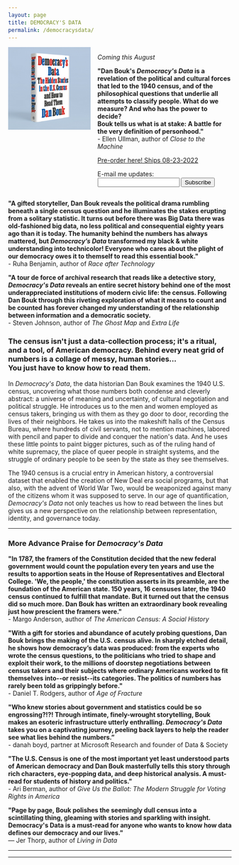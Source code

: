 ```yaml
---
layout: page
title: DEMOCRACY'S DATA
permalink: /democracysdata/
---
```

<head>
<style type="text/css">
  div.cover-layout {
    width: 100%;
    max-width: 100%;
    display: flex;
    flex-wrap: nowrap;
    gap: 1rem;
  }

  div.cover-image,
  div.cover-text {
    flex-basis: 1;
    flex-grow: 0;
    width: 50%;
  }

  div.cover-image img {
    width: 100%;
    max-width: 100%;
    border: 1px solid #000;
    box-shadow: 2px 2px 16px rgba(0, 0, 0, 0.125);
  }

  @media screen and (max-width: 640px) {
    div.cover-layout {
      display: block;
    }

    div.cover-image,
    div.cover-text {
      width:  100%;
    }

    div.cover-image {
      margin-bottom: 1rem;
    }
  }
</style>

</head>
<body>
<div class="cover-layout">
  <div class="cover-image">
    <img src="/images/DemocracysData_fancy_mockup.jpg" alt="A book stands on edge, against a blue background. The title of the book is in red, blue, and black on a white cover." >
  </div>
  <div class="cover-text">
  <p><i>Coming this August</i></p>
  <p><b>"Dan Bouk's <i>Democracy's Data</i> is a revelation of the political and cultural forces that led to the 1940 census, and of the philosophical questions that underlie all attempts to classify people. What do we measure? And who has the power to decide?<br>
  Bouk tells us what is at stake: A battle for the very definition of personhood."</b><br>
  - Ellen Ullman, author of <i>Close to the Machine</i></p>


<a href="https://bookshop.org/books/democracy-s-data-the-hidden-stories-in-the-u-s-census-and-how-to-read-them/9780374602543">Pre-order here! Ships 08-23-2022</a>

<p></p>

<form
  action="https://buttondown.email/api/emails/embed-subscribe/danbouk"
  method="post"
  target="popupwindow"
  onsubmit="window.open('https://buttondown.email/danbouk', 'popupwindow')"
  class="embeddable-buttondown-form"
>

  <label for="bd-email">E-mail me updates:</label>
  <input type="email" name="email" id="bd-email" />
  <input type="submit" value="Subscribe" />
</form>
  </div>
</div>


<p></p>

<!---
*(Here because you heard about a contest? Keep scrolling...)*

<p></p>
--->



<p>
<b>"A gifted storyteller, Dan Bouk reveals the political drama rumbling beneath a single census question and he illuminates the stakes erupting from a solitary statistic. It turns out before there was Big Data there was old-fashioned big data, no less political and consequential eighty years ago than it is today. The humanity behind the numbers has always mattered, but <i>Democracy’s Data</i> transformed my black & white understanding into technicolor! Everyone who cares about the plight of our democracy owes it to themself to read this essential book."</b><br>
- Ruha Benjamin, author of <i>Race after Technology</i>
</p>

<p>
<b>"A tour de force of archival research that reads like a detective story, <i>Democracy's Data</i> reveals an entire secret history behind one of the most underappreciated institutions of modern civic life: the census. Following Dan Bouk through this riveting exploration of what it means to count and be counted has forever changed my understanding of the relationship between information and a democratic society.</b><br>
- Steven Johnson, author of <i>The Ghost Map</i> and <i>Extra Life</i>
</p>

<h3>
The census isn't just a data-collection process; it's a ritual, and a tool, of American democracy. Behind every neat grid of numbers is a collage of messy, human stories...<br>
You just have to know how to read them.
</h3>
<p>
In <i>Democracy's Data</i>, the data historian Dan Bouk examines the 1940 U.S. census, uncovering what those numbers both condense and cleverly abstract: a universe of meaning and uncertainty, of cultural negotiation and political struggle. He introduces us to the men and women employed as census takers, bringing us with them as they go door to door, recording the lives of their neighbors. He takes us into the makeshift halls of the Census Bureau, where hundreds of civil servants, not to mention machines, labored with pencil and paper to divide and conquer the nation's data. And he uses these little points to paint bigger pictures, such as of the ruling hand of white supremacy, the place of queer people in straight systems, and the struggle of ordinary people to be seen by the state as they see themselves.
</p>
<p>
The 1940 census is a crucial entry in American history, a controversial dataset that enabled the creation of New Deal era social programs, but that also, with the advent of World War Two, would be weaponized against many of the citizens whom it was supposed to serve. In our age of quantification, <i>Democracy's Data</i> not only teaches us how to read between the lines but gives us a new perspective on the relationship between representation, identity, and governance today.

</p>


<hr width = "100%">

<h3> More Advance Praise for <i>Democracy's Data</i> </h3>
<p>
<b>"In 1787, the framers of the Constitution decided that the new federal government would count the population every ten years and use the results to apportion seats in the House of Representatives and Electoral College. 'We, the people,' the constitution asserts in its preamble, are the foundation of the American state. 150 years, 16 censuses later, the 1940 census continued to fulfill that mandate. But it turned out that the census did so much more. Dan Bouk has written an extraordinary book revealing just how prescient the framers were."</b><br>
- Margo Anderson, author of <i>The American Census: A Social History</i>
</p>


<p>
<b>"With a gift for stories and abundance of acutely probing questions, Dan Bouk brings the making of the U.S. census alive.  In sharply etched detail, he shows how democracy’s data was produced:  from the experts who wrote the census questions, to the politicians who tried to shape and exploit their work, to the millions of doorstep negotiations between census takers and their subjects where ordinary Americans worked to fit themselves into--or resist--its categories.  The politics of numbers has rarely been told as grippingly before."</b> <br>   
- Daniel T. Rodgers, author of <i>Age of Fracture</i>
</p>

<p>
<b>"Who knew stories about government and statistics could be so engrossing?!?! Through intimate, finely-wrought storytelling, Bouk makes an esoteric infrastructure utterly enthralling. <i>Democracy's Data</i> takes you on a captivating journey, peeling back layers to help the reader see what lies behind the numbers.”</b> <br>
- danah boyd, partner at Microsoft Research and founder of Data & Society
</p>

<p>
<b>"The U.S. Census is one of the most important yet least understood parts of American democracy and Dan Bouk masterfully tells this story through rich characters, eye-popping data, and deep historical analysis. A must-read for students of history and politics." </b><br>
- Ari Berman, author of <i>Give Us the Ballot: The Modern Struggle for Voting Rights in America</i>
</p>

<p>
<b>"Page by page, Bouk polishes the seemingly dull census into a scintillating thing, gleaming with stories and sparkling with insight. Democracy's Data is a must-read for anyone who wants to know how data defines our democracy and our lives."</b><br>
— Jer Thorp, author of <i>Living in Data</i>

<hr width = "100%">

<hr width = "100%">



<!---
BONUS: (as you may have seen on twitter!)
Check out this book cover animation. Notice anything? A code perhaps? And a contest?! (KEEP SCROLLING!)
![an animation depicting flashing red, blue, and black letters eventually reading: Democracy's Data: The Hidden Stories in the U.S. Census and How to Read Them Dan Bouk](/images/bouk-cover-720px.gif)

Between March 31 and April 15, I'm accepting solutions to this puzzle. Each frame in the animation (up to, not including the cover image) stands for something. What process is being portrayed?

**The BEST ANSWER comes with this prize:** I (and my publisher [MCDxFSG](https://www.mcdbooks.com/)) will put this sentence in the acknowledgements of *Democracy's Data*, immortalizing your accomplishment: **YOUR_NAME broke the code.**

To enter: quote tweet the animation and offer your guess. (If you're not on twitter, you can email your entry to dbouk at colgate dot edu.)

My thanks to [Robin Sloan](https://www.robinsloan.com/) for his help with the animation. [Ben Denzer](https://bendenzer.com/) designed the beautiful cover.

--->
